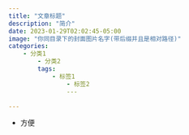 ```yaml
---
title: "文章标题"
description: "简介"
date: 2023-01-29T02:02:45-05:00
image: "你同目录下的封面图片名字(带后缀并且是相对路径)"
categories:
    - 分类1
        - 分类2
        tags:
            - 标签1
                - 标签2
                ---

---
```

- 方便